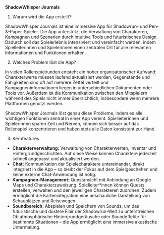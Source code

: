 **ShadowWhisper Journals**

1. Warum wird die App erstellt?

ShadowWhisper Journals ist eine immersive App für Shadowrun- und Pen-&-Paper-Spieler. Die App unterstützt die Verwaltung von Charakteren, Kampagnen und Szenarien durch intuitive Tools und futuristisches Design. Dadurch soll das Spielerlebnis intensiviert und vereinfacht werden, indem Spielleiterinnen und Spielerinnen einen zentralen Ort für alle relevanten Informationen und Funktionen erhalten.

2. Welches Problem löst die App?

In vielen Rollenspielrunden entsteht ein hoher organisatorischer Aufwand: Charakterwerte müssen laufend aktualisiert werden, Gegenstände und Fähigkeiten sind oft auf mehrere Zettel verteilt und Kampagneninformationen liegen in unterschiedlichen Dokumenten oder Tools vor. Außerdem ist die Kommunikation zwischen den Mitspielern während des Spiels nicht immer übersichtlich, insbesondere wenn mehrere Plattformen genutzt werden.

ShadowWhisper Journals löst genau diese Probleme, indem es alle wichtigen Funktionen zentral in einer App vereint. Spielleiterinnen und Spielerinnen sparen Zeit und Nerven, können sich besser auf das Rollenspiel konzentrieren und haben stets alle Daten konsistent zur Hand.

3. Kernfeatures

- **Charakterverwaltung:** Verwaltung von Charakterwerten, Inventar und Hintergrundgeschichten. Auf diese Weise können Charaktere jederzeit schnell angepasst und aktualisiert werden.
- **Chat:** Kommunikation der Spielecharaktere untereinander, direkt integriert in die App – so bleibt der Fokus auf dem Spielgeschehen und keine externe Chat-Anwendung ist nötig.
- **Kampagnen-Management:** Questansicht mit Anbindung an Google Maps und Charakterzuweisung. Spielleiter*innen können Quests erstellen, verwalten und den jeweiligen Charakteren zuordnen. Zudem ermöglicht die Kartenintegration eine anschauliche Darstellung von Schauplätzen und Reisewegen.
- **Soundbereich:** Abspielen und Speichern von Sounds, um das futuristische und düstere Flair der Shadowrun-Welt zu unterstreichen. Ob atmosphärische Hintergrundgeräusche oder Soundeffekte für bestimmte Situationen – die App ermöglicht eine immersive akustische Untermalung.
